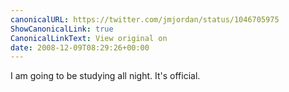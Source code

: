```yaml
---
canonicalURL: https://twitter.com/jmjordan/status/1046705975
ShowCanonicalLink: true
CanonicalLinkText: View original on
date: 2008-12-09T08:29:26+00:00
---
```

I am going to be studying all night. It's official.